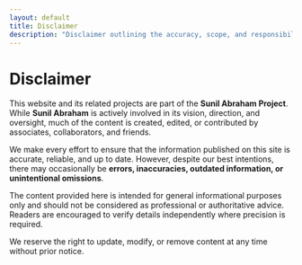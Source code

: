 ```yaml
---
layout: default
title: Disclaimer
description: "Disclaimer outlining the accuracy, scope, and responsibility of content published under the Sunil Abraham Project, clarifying that materials are for general informational purposes only."
---
```


# Disclaimer

This website and its related projects are part of the **Sunil Abraham Project**. While **Sunil Abraham** is actively involved in its vision, direction, and oversight, much of the content is created, edited, or contributed by associates, collaborators, and friends.

We make every effort to ensure that the information published on this site is accurate, reliable, and up to date. However, despite our best intentions, there may occasionally be **errors, inaccuracies, outdated information, or unintentional omissions**.

The content provided here is intended for general informational purposes only and should not be considered as professional or authoritative advice. Readers are encouraged to verify details independently where precision is required.

We reserve the right to update, modify, or remove content at any time without prior notice.
